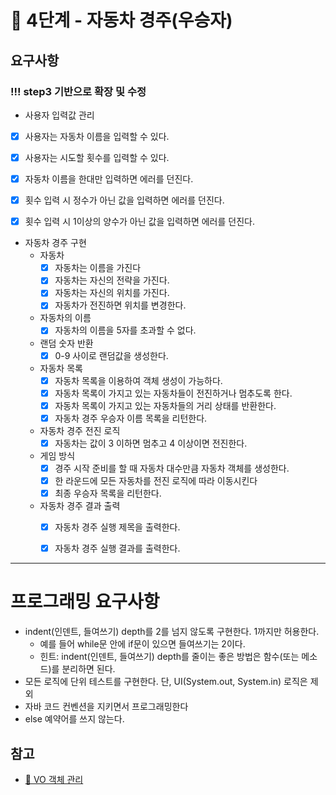 # 🚀 4단계 - 자동차 경주(우승자)

## 요구사항 
### !!! step3 기반으로 확장 및 수정

* 사용자 입력값 관리
* [x] 사용자는 자동차 이름을 입력할 수 있다.
* [x] 사용자는 시도할 횟수를 입력할 수 있다.
* [x] 자동차 이름을 한대만 입력하면 에러를 던진다.
* [x] 횟수 입력 시 정수가 아닌 값을 입력하면 에러를 던진다.
* [x] 횟수 입력 시 1이상의 양수가 아닌 값을 입력하면 에러를 던진다.


* 자동차 경주 구현
  * 자동차
    * [x] 자동차는 이름을 가진다
    * [x] 자동차는 자신의 전략을 가진다.
    * [x] 자동차는 자신의 위치를 가진다.
    * [x] 자동차가 전진하면 위치를 변경한다.
      
  * 자동차의 이름
    * [x] 자동차의 이름을 5자를 초과할 수 없다.

  * 랜덤 숫자 반환
    * [x] 0-9 사이로 랜덤값을 생성한다.

  * 자동차 목록
    * [x] 자동차 목록을 이용하여 객체 생성이 가능하다.
    * [x] 자동차 목록이 가지고 있는 자동차들이 전진하거나 멈추도록 한다.
    * [x] 자동차 목록이 가지고 있는 자동차들의 거리 상태를 반환한다.
    * [x] 자동차 경주 우승자 이름 목록을 리턴한다.
  
  * 자동차 경주 전진 로직
    * [x] 자동차는 값이 3 이하면 멈추고 4 이상이면 전진한다.

  * 게임 방식
    * [x] 경주 시작 준비를 할 때 자동차 대수만큼 자동차 객체를 생성한다.
    * [x] 한 라운드에 모든 자동차를 전진 로직에 따라 이동시킨다
    * [x] 최종 우승자 목록을 리턴한다.

  * 자동차 경주 결과 출력
    * [x] 자동차 경주 실행 제목을 출력한다.
    * [x] 자동차 경주 실행 결과를 출력한다.


---

# 프로그래밍 요구사항
* indent(인덴트, 들여쓰기) depth를 2를 넘지 않도록 구현한다. 1까지만 허용한다.
    * 예를 들어 while문 안에 if문이 있으면 들여쓰기는 2이다.
    * 힌트: indent(인덴트, 들여쓰기) depth를 줄이는 좋은 방법은 함수(또는 메소드)를 분리하면 된다.
* 모든 로직에 단위 테스트를 구현한다. 단, UI(System.out, System.in) 로직은 제외
* 자바 코드 컨벤션을 지키면서 프로그래밍한다
* else 예약어를 쓰지 않는다.


## 참고
* [📌 VO 객체 관리](https://tecoble.techcourse.co.kr/post/2020-06-11-value-object/)